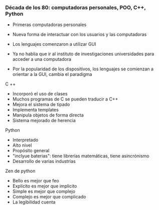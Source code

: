 ### Década de los 80: computadoras personales, POO, C++, Python 

- Primeras computadoras personales 
- Nueva forma de interactuar con los usuarios y las computadoras
- Los lenguajes comenzaron a utilizar GUI 

- Ya no hablia que ir al instituto de investigaciones universidades para acceder a una computadora
- Por la popularidad de los dispositivos, los lenguajes se comienzan a orientar a la GUI, cambia el paradigma

C ++

- Incorporó el uso de clases
- Muchos programas de C se pueden traducir a C++
- Mejora el sistema de tipado
- Implementa templates
- Manipula objetos de forma directa
- Sistema mejorado de herencia 

Python 

- Interpretado
- Alto nivel
- Propósito general
- "inclyue baterias": tiene librerías matemáticas, tiene asincrónismo
- Desarrollo de varias industrias

Zen de python

- Bello es mejor que feo 
- Explícito es mejor que implicito
- Simple es mejor que complejo
- Complejo es mejor que complicado
- La legibilidad cuenta 



